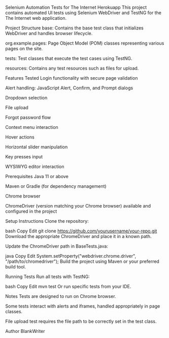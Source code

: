 Selenium Automation Tests for The Internet Herokuapp
This project contains automated UI tests using Selenium WebDriver and TestNG for the The Internet web application.

Project Structure
base: Contains the base test class that initializes WebDriver and handles browser lifecycle.

org.example.pages: Page Object Model (POM) classes representing various pages on the site.

tests: Test classes that execute the test cases using TestNG.

resources: Contains any test resources such as files for upload.

Features Tested
Login functionality with secure page validation

Alert handling: JavaScript Alert, Confirm, and Prompt dialogs

Dropdown selection

File upload

Forgot password flow

Context menu interaction

Hover actions

Horizontal slider manipulation

Key presses input

WYSIWYG editor interaction

Prerequisites
Java 11 or above

Maven or Gradle (for dependency management)

Chrome browser

ChromeDriver (version matching your Chrome browser) available and configured in the project

Setup Instructions
Clone the repository:

bash
Copy
Edit
git clone https://github.com/yourusername/your-repo.git
Download the appropriate ChromeDriver and place it in a known path.

Update the ChromeDriver path in BaseTests.java:

java
Copy
Edit
System.setProperty("webdriver.chrome.driver", "/path/to/chromedriver");
Build the project using Maven or your preferred build tool.

Running Tests
Run all tests with TestNG:

bash
Copy
Edit
mvn test
Or run specific tests from your IDE.

Notes
Tests are designed to run on Chrome browser.

Some tests interact with alerts and iframes, handled appropriately in page classes.

File upload test requires the file path to be correctly set in the test class.

Author
BlankWriter

